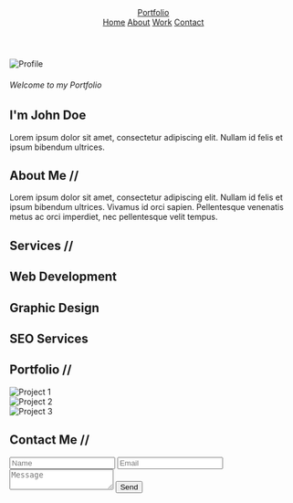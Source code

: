 <!DOCTYPE html>
<html>
<head>
    <link rel="stylesheet" type="text/css" href="styles.css">
</head>
<body>
    <header>
        <nav>
            <div class="left">
                <a href="#" class="logo">Portfolio</a>
            </div>
            <div class="right">
                <a href="#" class="nav-link">Home</a>
                <a href="#" class="nav-link">About</a>
                <a href="#" class="nav-link">Work</a>
                <a href="#" class="nav-link">Contact</a>
            </div>
        </nav>
    </header>
    <main>
        <section class="hero">
            <div class="left">
                <img src="profile.jpg" alt="Profile">
            </div>
            <div class="right">
                <h6>Welcome to my Portfolio</h6>
                <h1>I'm John Doe</h1>
                <p>Lorem ipsum dolor sit amet, consectetur adipiscing elit. Nullam id felis et ipsum bibendum ultrices.</p>
            </div>
        </section>
        <section class="about">
            <h1>About Me <span>//</span></h1>
            <p>Lorem ipsum dolor sit amet, consectetur adipiscing elit. Nullam id felis et ipsum bibendum ultrices. Vivamus id orci sapien. Pellentesque venenatis metus ac orci imperdiet, nec pellentesque velit tempus.</p>
            <div class="socials">
                <a href="#"><i class="fab fa-facebook"></i></a>
                <a href="#"><i class="fab fa-instagram"></i></a>
                <a href="#"><i class="fab fa-twitter"></i></a>
                <a href="#"><i class="fab fa-linkedin"></i></a>
            </div>
        </section>
        <section class="services">
            <h1>Services <span>//</span></h1>
            <div class="servicesText card">
                <i class="fas fa-mobile-alt servicesIcon"></i>
                <h2 class="card-title">Web Development</h2>
            </div>
            <div class="servicesText card">
                <i class="fas fa-paint-brush servicesIcon"></i>
                <h2 class="card-title">Graphic Design</h2>
            </div>
            <div class="servicesText card">
                <i class="fas fa-search servicesIcon"></i>
                <h2 class="card-title">SEO Services</h2>
            </div>
        </section>
        <section class="portfolio">
            <h1>Portfolio <span>//</span></h1>
            <div class="portfolio-items">
                <div class="portfolio-item">
                    <img src="project1.jpg" alt="Project 1">
                </div>
                <div class="portfolio-item">
                    <img src="project2.jpg" alt="Project 2">
                </div>
                <div class="portfolio-item">
                    <img src="project3.jpg" alt="Project 3">
                </div>
            </div>
        </section>
        <section class="contact">
            <h1>Contact Me <span>//</span></h1>
            <form action="#">
                <input type="text" placeholder="Name">
                <input type="email" placeholder="Email">
                <textarea placeholder="Message"></textarea>
                <button type="submit">Send</button>
            </form>
        </section>
    </main>
    <footer id="footer">
        <div class="container-fluid">
            <div class="social
